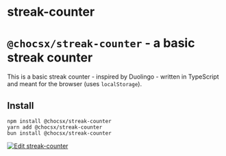 # streak-counter

# `@chocsx/streak-counter` - a basic streak counter

This is a basic streak counter - inspired by Duolingo - written in TypeScript and meant for the browser (uses `localStorage`).

## Install

```shell
npm install @chocsx/streak-counter 
yarn add @chocsx/streak-counter
bun install @chocsx/streak-counter
```

[![Edit streak-counter](https://codesandbox.io/static/img/play-codesandbox.svg)](https://codesandbox.io/s/streak-counter-ts-course-forked-bce7iz?fontsize=14&hidenavigation=1&theme=dark)